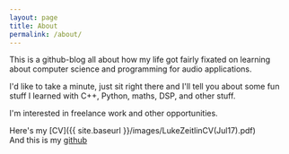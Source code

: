 ```yaml
---
layout: page
title: About
permalink: /about/
---
```


This is a github-blog all about how my life got fairly fixated on learning about computer science and programming for audio applications. 

I'd like to take a minute, just sit right there and I'll tell you about some fun stuff I learned with C++, Python, maths, DSP, and other stuff. 

I'm interested in freelance work and other opportunities.

Here's my [CV]({{ site.baseurl }}/images/LukeZeitlinCV(Jul17).pdf)  
And this is my [github](https://github.com/larzeitlin)
